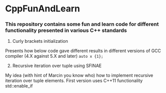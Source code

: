 # CppFunAndLearn

### This repository contains some fun and learn code for different functionality presented in various C++ standards

  

1. Curly brackets initialization

Presents how below code gave different results in different versions of GCC compiler (4.X against 5.X and later)
`auto x {1};`

2. Recursive iteration over tuple using SFINAE

My idea (with hint of Marcin you know who) how to implement recursive iteration over tuple elements.
First version uses C++11 functionality std::enable_if